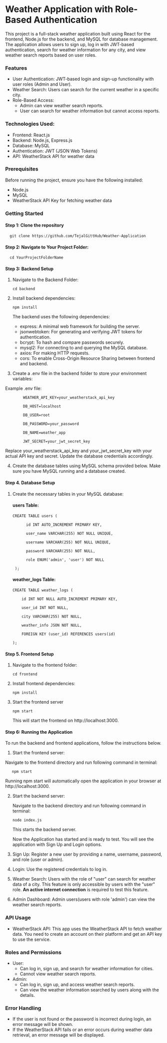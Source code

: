 # Weather Application with Role-Based Authentication
This project is a full-stack weather application built using React for the frontend, Node.js for the backend, and MySQL for database management. The application allows users to sign up, log in with JWT-based authentication, search for weather information for any city, and view weather search reports based on user roles.
### Features
- User Authentication: JWT-based login and sign-up functionality with user roles (Admin and User).
- Weather Search: Users can search for the current weather in a specific city.
- Role-Based Access:
  - Admin can view weather search reports.
  - User can search for weather information but cannot access reports.
### Technologies Used:
- Frontend: React.js
- Backend: Node.js, Express.js
- Database: MySQL 
- Authentication: JWT (JSON Web Tokens)
- API: WeatherStack API for weather data
### Prerequisites
Before running the project, ensure you have the following installed:
- Node.js 
- MySQL 
- WeatherStack API Key for fetching weather data
### Getting Started 
#### Step 1: Clone the repository
      git clone https://github.com/TejalGittHub/Weather-Application
#### Step 2: Navigate to Your Project Folder:
      cd YourProjectFolderName
#### Step 3: Backend Setup
  1. Navigate to the Backend Folder:

         cd backend

  2. Install backend dependencies:

         npm install

     The backend uses the following dependencies:

     - express: A minimal web framework for building the server.
     - jsonwebtoken: For generating and verifying JWT tokens for authentication.
     - bcrypt: To hash and compare passwords securely.
     - mysql2: For connecting to and querying the MySQL database.
     - axios: For making HTTP requests.
     - cors: To enable Cross-Origin Resource Sharing between frontend and backend.

   3. Create a .env file in the backend folder to store your environment variables:

  Example .env file:

            WEATHER_API_KEY=your_weatherstack_api_key
 
            DB_HOST=localhost

            DB_USER=root

            DB_PASSWORD=your_password

            DB_NAME=weather_app

            JWT_SECRET=your_jwt_secret_key

  Replace your_weatherstack_api_key and your_jwt_secret_key with your actual API key and secret. Update the database credentials accordingly.

   4. Create the database tables using MySQL schema provided below. Make sure you have MySQL running and a database created.
 #### Step 4. Database Setup
   1. Create the necessary tables in your MySQL database:

      #### users Table:

          CREATE TABLE users (

                id INT AUTO_INCREMENT PRIMARY KEY,
  
                user_name VARCHAR(255) NOT NULL UNIQUE,
  
                username VARCHAR(255) NOT NULL UNIQUE,
  
                password VARCHAR(255) NOT NULL,
  
                role ENUM('admin', 'user') NOT NULL
  
           );
      
      #### weather_logs Table:

          CREATE TABLE weather_logs (

              id INT NOT NULL AUTO_INCREMENT PRIMARY KEY,

              user_id INT NOT NULL,

              city VARCHAR(255) NOT NULL,

              weather_info JSON NOT NULL,

              FOREIGN KEY (user_id) REFERENCES users(id)
   
          );

#### Step 5. Frontend Setup

1. Navigate to the frontend folder:

       cd frontend

3. Install frontend dependencies:

       npm install

 4. Start the frontend server

        npm start

     This will start the frontend on http://localhost:3000.

#### Step 6: Running the Application

To run the backend and frontend applications, follow the instructions below.
  
1. Start the frontend server:
   
 Navigate to the frontend directory and run following command in terminal:

       npm start

  Running npm start will automatically open the application in your browser at http://localhost:3000.
  
2. Start the backend server:

   Navigate to the backend directory and run following command in terminal:

       node index.js
   
   This starts the backend server.

   Now the Application has started and is ready to test. You will see the application with Sign Up and Login options.

 3. Sign Up: Register a new user by providing a name, username, password, and role (user or admin).
   
 4. Login: Use the registered credentials to log in.
 
 5. Weather Search: Users with the role of "user" can search for weather data of a city. This feature is only accessible by users with the "user" role. **An active internet connection** is required to test this feature.
 
7. Admin Dashboard: Admin users(users with role 'admin') can view the weather search reports.

### API Usage
- WeatherStack API: This app uses the WeatherStack API to fetch weather data. You need to create an account on their platform and get an API key to use the service.
### Roles and Permissions
- User:
  - Can log in, sign up, and search for weather information for cities.
  - Cannot view weather search reports.
- Admin:
  - Can log in, sign up, and access weather search reports.
  - Can view the weather information searched by users along with the details.
### Error Handling
- If the user is not found or the password is incorrect during login, an error message will be shown.
- If the WeatherStack API fails or an error occurs during weather data retrieval, an error message will be displayed.   

